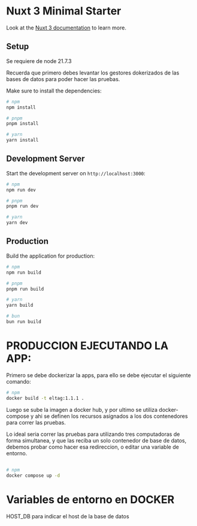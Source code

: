 # Nuxt 3 Minimal Starter

Look at the [Nuxt 3 documentation](https://nuxt.com/docs/getting-started/introduction) to learn more.

## Setup

Se requiere de node 21.7.3

Recuerda que primero debes levantar los gestores dokerizados de las bases de datos para poder hacer las pruebas.

Make sure to install the dependencies:

```bash
# npm
npm install

# pnpm
pnpm install

# yarn
yarn install

```

## Development Server

Start the development server on `http://localhost:3000`:

```bash
# npm
npm run dev

# pnpm
pnpm run dev

# yarn
yarn dev


```

## Production

Build the application for production:

```bash
# npm
npm run build

# pnpm
pnpm run build

# yarn
yarn build

# bun
bun run build
```

# PRODUCCION EJECUTANDO LA APP:
Primero se debe dockerizar la apps, para ello se debe ejecutar el siguiente comando:

```bash
# npm
docker build -t eltag:1.1.1 .
```
Luego se sube la imagen a docker hub, y por ultimo se utiliza docker-compose y ahi se definen los recursos asignados a los dos contenedores para correr las pruebas.

Lo ideal seria correr las pruebas para utilizando tres computadoras de forma simultanea, y que las reciba un solo contenedor de base de datos, debemos probar como hacer esa redireccion, o editar una variable de entorno.


## 

```bash
# npm
docker compose up -d

```

# Variables de entorno en DOCKER
HOST_DB para indicar el host de la base de datos